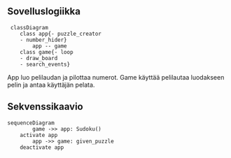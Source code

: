 ## Sovelluslogiikka
```mermaid
 classDiagram
    class app{- puzzle_creator
    - number_hider}
        app -- game
    class game{- loop
    - draw_board
    - search_events}
```
App luo pelilaudan ja pilottaa numerot. Game käyttää pelilautaa luodakseen pelin ja antaa käyttäjän pelata.

## Sekvenssikaavio
```mermaid
sequenceDiagram
        game ->> app: Sudoku()
    activate app
        app ->> game: given_puzzle
    deactivate app
